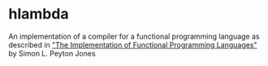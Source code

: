 # hlambda

An implementation of a compiler for a functional programming language as described in 
["The Implementation of Functional Programming Languages"](https://www.microsoft.com/en-us/research/publication/the-implementation-of-functional-programming-languages/) 
by Simon L. Peyton Jones
